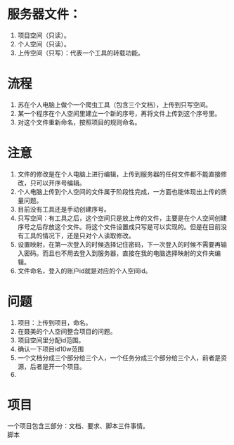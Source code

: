 # 服务器文件：  
1. 项目空间（只读）。
2. 个人空间（只读）。
3. 上传空间（只写）：代表一个工具的转载功能。

# 流程  
1. 苏在个人电脑上做个一个爬虫工具（包含三个文档），上传到只写空间。
2. 某一个程序在个人空间里建立一个新的序号，再将文件上传到这个序号里。
3. 对这个文件重新命名，按照项目的规则命名。

# 注意  
1. 文件的修改是在个人电脑上进行编辑，上传到服务器的任何文件都不能直接修改，只可以开序号编辑。
2. 个人电脑上传到个人空间的文件属于阶段性完成，一方面也能体现出上传的质量问题。
3. 目前没有工具还是手动创建序号。
4. 只写空间：有工具之后，这个空间只是放上传的文件，主要是在个人空间创建序号之后存放这个文件。将这个文件设置成只写是可以实现的。但是在目前没有工具的情况下，还是只对个人读取修改。
5. 设置映射，在第一次登入的时候选择记住密码，下一次登入的时候不需要再输入密码。而且也不用去登入到服务器，直接在我的电脑选择映射的文件夹编辑。
6. 文件命名，登入的账户id就是对应的个人空间id。

# 问题  
1. 项目：上传到项目，命名。
2. 在聂美的个人空间整合项目的问题。
3. 项目空间里分配id范围。
4. 确认一下项目id10w范围
5. 一个文档分成三个部分给三个人，一个任务分成三个部分给三个人，前者是资源，后者是开一个项目。
6. 

# 项目  
一个项目包含三部分：文档、要求、脚本三件事情。  
脚本
